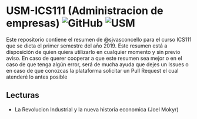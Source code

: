 # USM-ICS111 (Administracion de empresas) ![GitHub](https://img.shields.io/github/license/sjvasconcello/USM-ICS111.svg?style=plastic) ![USM](https://img.shields.io/badge/USM-ICS111-blue.svg)

Este repositorio contiene el resumen de @sjvasconcello para el curso ICS111 que se dicta el primer semestre del año 2019. Este resumen está a disposición de quien quiera utilizarlo en cualquier momento y sin previo aviso. En caso de querer cooperar a que este resumen sea mejor o en el caso de que tenga algún error, será de mucha ayuda que dejes un Issues o en caso de que conozcas la plataforma solicitar un Pull Request el cual atenderé lo antes posible 

## Lecturas 
- La Revolucion Industrial y la nueva historia economica (Joel Mokyr)


